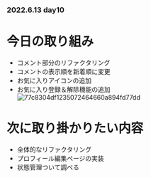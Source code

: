 ### 2022.6.13 day10

# 今日の取り組み

- コメント部分のリファクタリング
- コメントの表示順を新着順に変更
- お気に入りアイコンの追加
- お気に入り登録＆解除機能の追加
![77c8304df1235072464660a894fd77dd](https://user-images.githubusercontent.com/76232904/173351395-9a38a5e8-80e4-44b6-8469-d152ba8df7f9.gif)

# 次に取り掛かりたい内容

- 全体的なリファクタリング
- プロフィール編集ページの実装
- 状態管理ついて調べる

